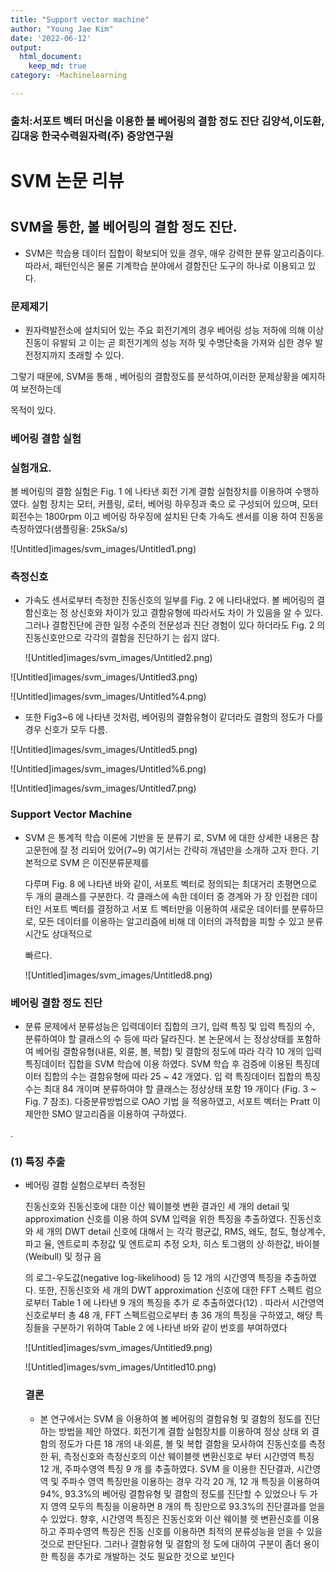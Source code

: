 ```yaml
---
title: "Support vector machine"
author: "Young Jae Kim"
date: '2022-06-12'
output:
  html_document:
    keep_md: true
category: -Machinelearning

---
```


 



### 출처:서포트 벡터 머신을 이용한 볼 베어링의 결함 정도 진단 김양석,이도환,김대웅 한국수력원자력(주) 중앙연구원

# SVM 논문 리뷰

# 

## SVM을 통한, 볼 베어링의 결함 정도 진단.

- SVM은 학습용 데이터 집합이 확보되어 있을 경우, 매우 강력한 분류 알고리즘이다. 따라서, 패턴인식은 물론 기계학습 분야에서 결함진단 도구의 하나로 이용되고 있다.

### 문제제기

- 원자력발전소에 설치되어 있는 주요 회전기계의
경우 베어링 성능 저하에 의해 이상진동이 유발되
고 이는 곧 회전기계의 성능 저하 및 수명단축을
가져와 심한 경우 발전정지까지 초래할 수 있다.

그렇기 때문에, SVM을 통해 , 베어링의 결함정도를 
분석하여,이러한 문제상황을 예지하여 보전하는데 

목적이 있다.

### 베어링 결함 실험

### 실험개요.

볼 베어링의 결함 실험은 Fig. 1 에 나타낸 회전
기계 결함 실험장치를 이용하여 수행하였다. 실험
장치는 모터, 커플링, 로터, 베어링 하우징과 축으
로 구성되어 있으며, 모터 회전수는 1800rpm 이고
베어링 하우징에 설치된 단축 가속도 센서를 이용
하여 진동을 측정하였다(샘플링율: 25kSa/s)

![Untitled]images/svm_images/Untitled1.png)

### 측정신호

- 가속도 센서로부터 측정한 진동신호의 일부를
Fig. 2 에 나타내었다. 볼 베어링의 결함신호는 정
상신호와 차이가 있고 결함유형에 따라서도 차이
가 있음을 알 수 있다. 그러나 결함진단에 관한
일정 수준의 전문성과 진단 경험이 있다 하더라도
Fig. 2 의 진동신호만으로 각각의 결함을 진단하기
는 쉽지 않다.
    
    ![Untitled]images/svm_images/Untitled2.png)
    

![Untitled]images/svm_images/Untitled3.png)

![Untitled]images/svm_images/Untitled%4.png)

- 또한 Fig3~6 에 나타낸 것처럼, 베어링의 결함유형이 같더라도 결함의 정도가 다를경우 신호가 모두 다름.

![Untitled]images/svm_images/Untitled5.png)

![Untitled]images/svm_images/Untitled%6.png)

![Untitled]images/svm_images/Untitled7.png)

### Support Vector Machine

- SVM 은 통계적 학습 이론에 기반을 둔 분류기
로, SVM 에 대한 상세한 내용은 참고문헌에 잘 정
리되어 있어(7~9) 여기서는 간략히 개념만을 소개하
고자 한다. 기본적으로 SVM 은 이진분류문제를
    
    다루며 Fig. 8 에 나타낸 바와 같이, 서포트 벡터로
    정의되는 최대거리 초평면으로 두 개의 클래스를
    구분한다. 각 클래스에 속한 데이터 중 경계와 가
    장 인접한 데이터인 서포트 벡터를 결정하고 서포
    트 벡터만을 이용하여 새로운 데이터를 분류하므
    로, 모든 데이터를 이용하는 알고리즘에 비해 데
    이터의 과적합을 피할 수 있고 분류시간도 상대적으로 
    
    빠르다.
    
    ![Untitled]images/svm_images/Untitled8.png)
    

### 베어링 결함 정도 진단

- 분류 문제에서 분류성능은 입력데이터 집합의
크기, 입력 특징 및 입력 특징의 수, 분류하여야
할 클래스의 수 등에 따라 달라진다. 본 논문에서
는 정상상태를 포함하여 베어링 결함유형(내륜,
외륜, 볼, 복합) 및 결함의 정도에 따라 각각 10
개의 입력 특징데이터 집합을 SVM 학습에 이용
하였다. SVM 학습 후 검증에 이용된 특징데이터
집합의 수는 결함유형에 따라 25 ~ 42 개였다. 입
력 특징데이터 집합의 특징 수는 최대 84 개이며
분류하여야 할 클래스는 정상상태 포함 19 개이다
(Fig. 3 ~ Fig. 7 참조). 다중분류방법으로 OAO 기법
을 적용하였고, 서포트 벡터는 Pratt 이 제안한
SMO 알고리즘을 이용하여 구하였다.

.

### (1) 특징 추출

- 베어링 결함 실험으로부터 측정된
    
    진동신호와 진동신호에 대한 이산 웨이블렛 변환
    결과인 세 개의 detail 및 approximation 신호를 이용
    하여 SVM 입력을 위한 특징을 추출하였다.
    진동신호와 세 개의 DWT detail 신호에 대해서
    는 각각 평균값, RMS, 왜도, 첨도, 형상계수, 파고
    율, 엔트로피 추정값 및 엔트로피 추정 오차, 히스
    토그램의 상∙하한값, 바이블(Weibull) 및 정규 음
    
    의 로그-우도값(negative log-likelihood) 등 12 개의
    시간영역 특징을 추출하였다. 또한, 진동신호와 세
    개의 DWT approximation 신호에 대한 FFT 스펙트
    럼으로부터 Table 1 에 나타낸 9 개의 특징을 추가
    로 추출하였다(12)
    . 따라서 시간영역 신호로부터 총
    48 개, FFT 스펙트럼으로부터 총 36 개의 특징을
    구하였고, 해당 특징들을 구분하기 위하여 Table 2
    에 나타낸 바와 같이 번호를 부여하였다
    
    ![Untitled]images/svm_images/Untitled9.png)
    
    ![Untitled]images/svm_images/Untitled10.png)
    
    ### 결론
    
    - 본 연구에서는 SVM 을 이용하여 볼 베어링의
    결함유형 및 결함의 정도를 진단하는 방법을 제안
    하였다. 회전기계 결함 실험장치를 이용하여 정상
    상태 외 결함의 정도가 다른 18 개의 내∙외륜, 볼
    및 복합 결함을 모사하여 진동신호를 측정한 뒤,
    측정신호와 측정신호의 이산 웨이블렛 변환신호로
    부터 시간영역 특징 12 개, 주파수영역 특징 9 개
    를 추출하였다. SVM 을 이용한 진단결과, 시간영
    역 및 주파수 영역 특징만을 이용하는 경우 각각
    20 개, 12 개 특징을 이용하여 94%, 93.3%의 베어링
    결함유형 및 결함의 정도를 진단할 수 있었으나
    두 가지 영역 모두의 특징을 이용하면 8 개의 특
    징만으로 93.3%의 진단결과를 얻을 수 있었다.
    향후, 시간영역 특징은 진동신호와 이산 웨이블
    렛 변환신호를 이용하고 주파수영역 특징은 진동
    신호를 이용하면 최적의 분류성능을 얻을 수 있을
    것으로 판단된다. 그러나 결함유형 및 결함의 정
    도에 대하여 구분이 좀더 용이한 특징을 추가로
    개발하는 것도 필요한 것으로 보인다